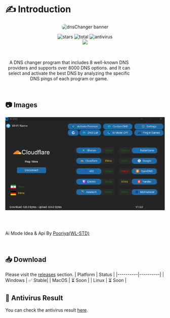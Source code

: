 
# ✍ Introduction

<p align="center" style="border-radius: 20px;">
    <img src="https://cdn.wl-std.com/assets/image/banner/ai-dns.svg" alt="dnsChanger banner" width="600" style="border-radius: 20px;">
</p>

<p align="center">
 <img src="https://img.shields.io/github/stars/nima-globals/ai-dns" alt="stars"> <img src="https://img.shields.io/github/downloads/nima-globals/ai-dns/total.svg" alt="total" >  <img src="https://img.shields.io/badge/antivirus-PASS-green" alt="antivirus" > <br><a href="https://daramet.com/nimaglobals"><img width=130 src="https://panel.daramet.com/static/media/daramet-coffee-donate.91915073278a21c30769.png" /></a>
</p>
<br>

<p style="width:80%;text-align:center;">
A DNS changer program that includes 8 well-known DNS providers and supports over 8000 DNS options.
and It can select and activate the best DNS by analyzing the specific DNS pings of each program or game.
</p>
<br>

## 📷 Images

![dns changer](https://raw.githubusercontent.com/nima-globals/ai-dns/main/assets/ai-dns.png)

<br>

##           

Ai Mode Idea & Api By [Pooriya(WL-STD)](https://pooriya.wl-std.com)

<br>

## 📥 Download

Please visit the [releases](https://github.com/nima-globals/ai-dns/releases) section.
| Platform | Status |
|----------|----------|
| Windows | ✅ Stable|
| MacOS | ⏳ Soon |
| Linux | ⏳ Soon |

## 🦠 Antivirus Result

You can check the antivirus result [here](https://www.virustotal.com/gui/file/5a2ce805675bec937ebfadf89f0694b1f61d693f89f8486cb1affac208c24a4e?nocache=1).
